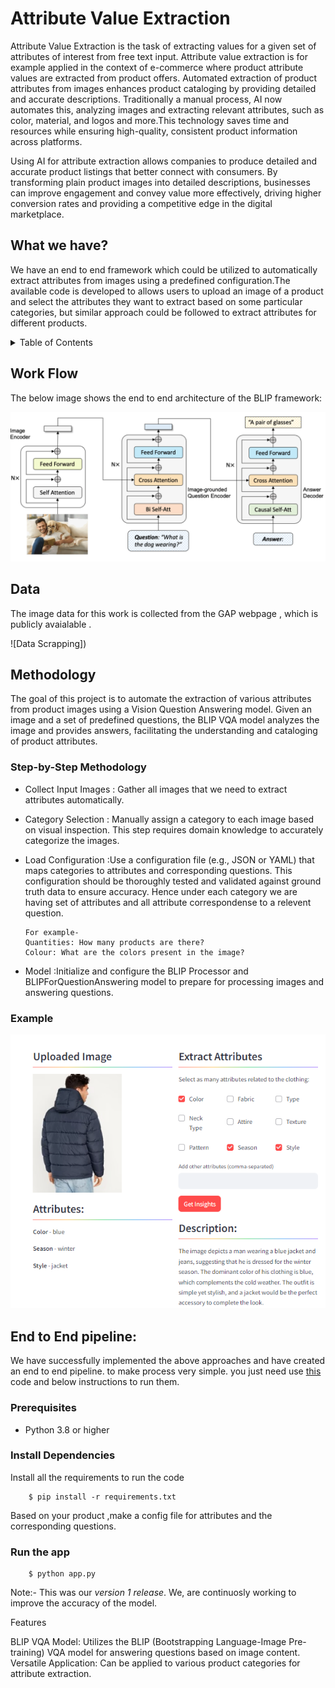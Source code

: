 

# Attribute Value Extraction
Attribute Value Extraction is the task of extracting values for a given set of attributes of interest from free text input. Attribute value extraction is for example applied in the context of e-commerce where product attribute values are extracted from product offers.
Automated extraction of product attributes from images enhances product cataloging by providing detailed and accurate descriptions. Traditionally a manual process, AI now automates this, analyzing images and extracting relevant attributes, such as color, material, and logos and more.This technology saves time and resources while ensuring high-quality, consistent product information across platforms.

Using AI for attribute extraction allows companies to produce detailed and accurate product listings that better connect with consumers. By transforming plain product images into detailed descriptions, businesses can improve engagement and convey value more effectively, driving higher conversion rates and providing a competitive edge in the digital marketplace.

## What we have?
We have an end to end framework which could be utilized to automatically extract attributes from images using a predefined configuration.The available code is developed to  allows users to upload an image of a product and select the attributes they want to extract based on some particular categories, but similar approach could be followed to extract attributes for different products. 



<details>
  <summary>Table of Contents</summary>
  <ol>
    <li><a href>Work Flow</a></li>
    <li>
        <a href>Data</a>
    </li>
    <li><a href>Methodology</a></li>
    <li><a href>Example</a></li>
    <li><a href >End to End pipeline</a></li>
    <!-- <li><a href="#contact">Contact</a></li>
    <li><a href="#acknowledgments">Acknowledgments</a></li> -->
  </ol>
</details>


<a name="readme-top"></a>
## Work Flow
The below image shows the end to end architecture of the BLIP  framework:

![overview image](https://github.com/Kunilata09/Rough/blob/main/Screenshot%20(670).png)






##  Data
The image data for this work is collected from the GAP webpage , which is publicly avaialable .


![Data Scrapping])


## Methodology

The goal of this project is to automate the extraction of various attributes from product images using a Vision Question Answering model. Given an image and a set of predefined questions, the BLIP VQA model analyzes the image and provides answers, facilitating the understanding and cataloging of product attributes.

### Step-by-Step Methodology
- Collect Input Images :
   Gather all images that we need to extract attributes automatically.
- Category Selection :  Manually assign a category to each image based on visual inspection. This step requires domain knowledge to accurately categorize the images.
- Load Configuration :Use a configuration file (e.g., JSON or YAML) that maps categories to attributes and corresponding questions. This configuration should be thoroughly tested and validated against ground truth data to ensure accuracy. Hence under each category we are having set of attributes and all attribute correspondense to a relevent question. 

      For example-
      Quantities: How many products are there?
      Colour: What are the colors present in the image?

- Model :Initialize and configure the BLIP Processor and BLIPForQuestionAnswering model to prepare for processing images and answering questions.


<div id="top"></div>
<h3 align="left">Example</h3>



![](https://github.com/Kunilata09/Rough/blob/main/Screenshot%202024-07-16%20163827.png)






## End to End pipeline:
We have successfully implemented the above approaches and have created an end to end pipeline. to make process very simple. you just need use [this](https://github.com/tpjesudhas/cv_component/blob/main/usecases/ImageTrendAnalysis/App.py) code and below instructions to run them.
### Prerequisites

- Python 3.8 or higher
### Install Dependencies

Install all the requirements to run the code

        $ pip install -r requirements.txt
        
Based on your product ,make a config file for attributes and the corresponding questions. 

### Run the app
 
        $ python app.py
        


Note:- This was our *version 1 release*. We, are continuosly working to improve the accuracy of the model.




Features

BLIP VQA Model: Utilizes the BLIP (Bootstrapping Language-Image Pre-training) VQA model for answering questions based on image content.
Versatile Application: Can be applied to various product categories for attribute extraction.

